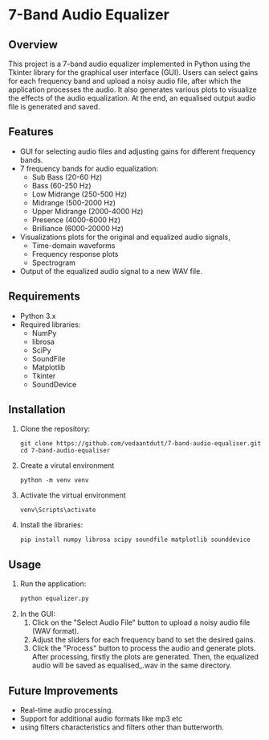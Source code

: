 # 7-Band Audio Equalizer

## Overview

This project is a 7-band audio equalizer implemented in Python using the Tkinter library for the graphical user interface (GUI). Users can select gains for each frequency band and upload a noisy audio file, after which the application processes the audio. It also generates various plots to visualize the effects of the audio equalization.
At the end, an equalised output audio file is generated and saved. 

## Features

- GUI for selecting audio files and adjusting gains for different frequency bands.
- 7 frequency bands for audio equalization:
  - Sub Bass (20-60 Hz)
  - Bass (60-250 Hz)
  - Low Midrange (250-500 Hz)
  - Midrange (500-2000 Hz)
  - Upper Midrange (2000-4000 Hz)
  - Presence (4000-6000 Hz)
  - Brilliance (6000-20000 Hz)
- Visualizations plots for the original and equalized audio signals, 
  - Time-domain waveforms
  - Frequency response plots
  - Spectrogram
- Output of the equalized audio signal to a new WAV file.

## Requirements

- Python 3.x
- Required libraries:
  - NumPy
  - librosa
  - SciPy
  - SoundFile
  - Matplotlib
  - Tkinter
  - SoundDevice

## Installation

1. Clone the repository:
   ```
   git clone https://github.com/vedaantdutt/7-band-audio-equaliser.git
   cd 7-band-audio-equaliser
   ```

2. Create a virutal environment
   ```
   python -m venv venv
   ```

3. Activate the virtual environment
   ```
   venv\Scripts\activate
   ```

4. Install the libraries:
   ```
   pip install numpy librosa scipy soundfile matplotlib sounddevice 
   ```

## Usage

1. Run the application:
   ```bash
   python equalizer.py
   ```
2. In the GUI:
   1. Click on the "Select Audio File" button to upload a noisy audio file (WAV format).
   2. Adjust the sliders for each frequency band to set the desired gains.
   3. Click the "Process" button to process the audio and generate plots.
   After processing, firstly the plots are generated. Then, the equalized audio will be saved as equalised_<input-filename>.wav in the same directory.

## Future Improvements
- Real-time audio processing.
- Support for additional audio formats like mp3 etc
- using filters characteristics and filters other than butterworth.

